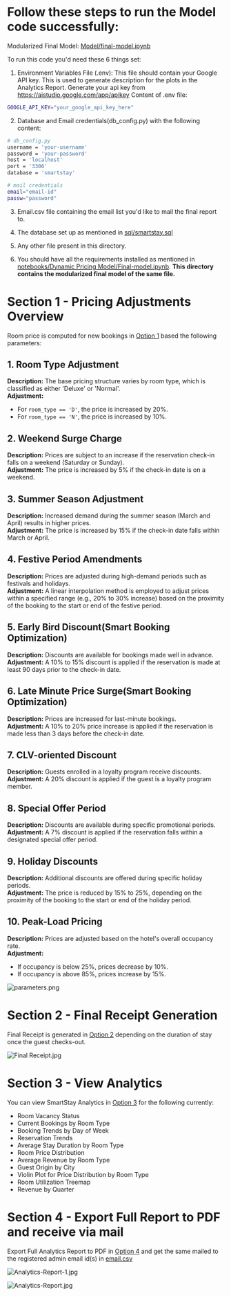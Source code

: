 # Follow these steps to run the Model code successfully:
 
Modularized Final Model: [Model/final-model.ipynb](https://github.com/im-ukr/SmartStay/blob/test/Model/final-model.ipynb)

To run this code you'd need these 6 things set:

1. Environment Variables File (.env):
This file should contain your Google API key. This is used to generate description for the plots in the Analytics Report. Generate your api key from https://aistudio.google.com/app/apikey
Content of .env file:
```sh
GOOGLE_API_KEY="your_google_api_key_here"
```
2. Database and Email credentials(db_config.py) with the following content:
```sh
# db_config.py
username = 'your-username'
password = 'your-password'
host = 'localhost'
port = '3306'
database = 'smartstay'

# mail credentials
email="email-id"
passw="password"
```

3. Email.csv file containing the email list you'd like to mail the final report to.

4. The database set up as mentioned in [sql/smartstay.sql](https://github.com/im-ukr/SmartStay/blob/test/sql/smartstay.sql)

5. Any other file present in this directory.

6. You should have all the requirements installed as mentioned in [notebooks/Dynamic Pricing Model/Final-model.ipynb](https://github.com/im-ukr/SmartStay/blob/test/notebooks/Dynamic%20Pricing%20Model/Final-model.ipynb). **This directory contains the modularized final model of the same file.**

# Section 1 - Pricing Adjustments Overview

Room price is computed for new bookings in [Option 1](https://github.com/im-ukr/SmartStay/blob/test/Model/room_price_computation.py) based the following parameters:

## 1. Room Type Adjustment
**Description:** The base pricing structure varies by room type, which is classified as either 'Deluxe' or 'Normal'.  
**Adjustment:** 
- For `room_type == 'D'`, the price is increased by 20%. 
- For `room_type == 'N'`, the price is increased by 10%.

## 2. Weekend Surge Charge
**Description:** Prices are subject to an increase if the reservation check-in falls on a weekend (Saturday or Sunday).  
**Adjustment:** The price is increased by 5% if the check-in date is on a weekend.

## 3. Summer Season Adjustment
**Description:** Increased demand during the summer season (March and April) results in higher prices.  
**Adjustment:** The price is increased by 15% if the check-in date falls within March or April.

## 4. Festive Period Amendments
**Description:** Prices are adjusted during high-demand periods such as festivals and holidays.  
**Adjustment:** A linear interpolation method is employed to adjust prices within a specified range (e.g., 20% to 30% increase) based on the proximity of the booking to the start or end of the festive period.

## 5. Early Bird Discount(Smart Booking Optimization)
**Description:** Discounts are available for bookings made well in advance.  
**Adjustment:** A 10% to 15% discount is applied if the reservation is made at least 90 days prior to the check-in date.

## 6. Late Minute Price Surge(Smart Booking Optimization)
**Description:** Prices are increased for last-minute bookings.  
**Adjustment:** A 10% to 20% price increase is applied if the reservation is made less than 3 days before the check-in date.

## 7. CLV-oriented Discount
**Description:** Guests enrolled in a loyalty program receive discounts.  
**Adjustment:** A 20% discount is applied if the guest is a loyalty program member.

## 8. Special Offer Period
**Description:** Discounts are available during specific promotional periods.  
**Adjustment:** A 7% discount is applied if the reservation falls within a designated special offer period.

## 9. Holiday Discounts
**Description:** Additional discounts are offered during specific holiday periods.  
**Adjustment:** The price is reduced by 15% to 25%, depending on the proximity of the booking to the start or end of the holiday period.

## 10. Peak-Load Pricing
**Description:** Prices are adjusted based on the hotel's overall occupancy rate.  
**Adjustment:** 
- If occupancy is below 25%, prices decrease by 10%.
- If occupancy is above 85%, prices increase by 15%.

![parameters.png](https://github.com/im-ukr/SmartStay/blob/test/Model/assets/parameters.png)

# Section 2 - Final Receipt Generation 

Final Receipt is generated in [Option 2](https://github.com/im-ukr/SmartStay/blob/test/Model/fetch_reservation_and_calculate.py) depending on the duration of stay once the guest checks-out.

![Final Receipt.jpg](https://github.com/im-ukr/SmartStay/blob/test/Model/assets/Booking_Receipt_2_page-0001.jpg)

# Section 3 - View Analytics

You can view SmartStay Analytics in [Option 3](https://github.com/im-ukr/SmartStay/blob/test/Model/view_analytics.py) for the following currently:

- Room Vacancy Status
- Current Bookings by Room Type
- Booking Trends by Day of Week
- Reservation Trends
- Average Stay Duration by Room Type
- Room Price Distribution
- Average Revenue by Room Type
- Guest Origin by City
- Violin Plot for Price Distribution by Room Type
- Room Utilization Treemap
- Revenue by Quarter

# Section 4 - Export Full Report to PDF and receive via mail

Export Full Analytics Report to PDF in [Option 4](https://github.com/im-ukr/SmartStay/blob/test/Model/report_export.py) and get the same mailed to the registered admin email id(s) in [email.csv](https://github.com/im-ukr/SmartStay/blob/test/Model/email.csv)

![Analytics-Report-1.jpg](https://github.com/im-ukr/SmartStay/blob/test/Model/assets/SmartStay-Analytics-Report_page1.jpg)

![Analytics-Report.jpg](https://github.com/im-ukr/SmartStay/blob/test/Model/assets/SmartStay-Analytics-Report%20(1).jpg)


